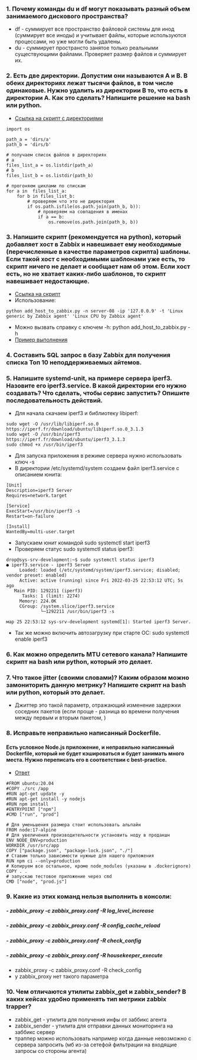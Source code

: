 ### 1. Почему команды du и df могут показывать разный объем занимаемого дискового пространства? 
- df - суммирует все пространство файловой системы для инод (суммирует все иноды) и учитывает файлы, которые используются процессами, но уже могли быть удалены.
- du - суммирует пространсто занятое только реальными существующими файлами. Проверяет размер файлов и суммирует их.

### 2. Есть две директории. Допустим они называются A и B. В обеих директориях лежат тысячи файлов, в том числе одинаковые. Нужно удалить из директории B то, что есть в директории A. Как это сделать? Напишите решение на bash или python. 

- [Ссылка на скрипт с директориями](https://github.com/RenOoise/test-tasks/tree/master/task%202)

```
import os

path_a = 'dirs/a'
path_b = 'dirs/b'

# получаем список файлов в директориях 
# a
files_list_a = os.listdir(path_a)
# b
files_list_b = os.listdir(path_b)

# прогоняем циклами по спискам
for a in  files_list_a:
    for b in files_list_b:
        # проверяем что это не директория
        if os.path.isfile(os.path.join(path_b, b)):
            # проверяем на совпадения в именах
            if a == b:
                os.remove(os.path.join(path_b, b))
```

### 3. Напишите скрипт (рекомендуется на python), который добавляет хост в Zabbix и навешивает ему необходимые (перечисленные в качестве параметров скрипта) шаблоны. Если такой хост с необходимыми шаблонами уже есть, то скрипт ничего не делает и сообщает нам об этом. Если хост есть, но не хватает каких-либо шаблонов, то скрипт навешивает недостающие. 
- [Ссылка на скрипт](https://github.com/RenOoise/test-tasks/blob/master/task%203/add_host_to_zabbix.py)
- Использование:
```
python add_host_to_zabbix.py -n server-08 -ip '127.0.0.9' -t 'Linux generic by Zabbix agent' 'Linux CPU by Zabbix agent'
```
- Можно вызвать справку с ключем -h: python add_host_to_zabbix.py -h
- [Пример выполнения](https://github.com/RenOoise/test-tasks/blob/master/task%203/cmd.png)

### 4. Составить SQL запрос в базу Zabbix для получения списка Топ 10 неподдерживаемых айтемов. 
 
### 5. Напишите systemd-unit, на примере сервера iperf3. Назовите его iperf3.service. В какой директории его нужно создавать? Что сделать, чтобы сервис запустить? Опишите последовательность действий. 

- Для начала скачаем iperf3 и библиотеку libiperf:
```
sudo wget -O /usr/lib/libiperf.so.0 https://iperf.fr/download/ubuntu/libiperf.so.0_3.1.3
sudo wget -O /usr/bin/iperf3 https://iperf.fr/download/ubuntu/iperf3_3.1.3
sudo chmod +x /usr/bin/iperf3
```

- Для запуска приложения в режиме сервера нужно использовать ключ -s
- В директории /etc/systemd/system создаем файл iperf3.service с описанием юнита:
```
[Unit]
Description=iperf3 Server
Requires=network.target

[Service]
ExecStart=/usr/bin/iperf3 -s
Restart=on-failure

[Install]
WantedBy=multi-user.target
```
- Запускаем юнит командой sudo systemctl start iperf3
- Проверяем статус sudo systemctl status iperf3:
```
drop@sys-srv-development:~$ sudo systemctl status iperf3
● iperf3.service - iperf3 Server
     Loaded: loaded (/etc/systemd/system/iperf3.service; disabled; vendor preset: enabled)
     Active: active (running) since Fri 2022-03-25 22:53:12 UTC; 5s ago
   Main PID: 1292211 (iperf3)
      Tasks: 1 (limit: 2274)
     Memory: 224.0K
     CGroup: /system.slice/iperf3.service
             └─1292211 /usr/bin/iperf3 -s

мар 25 22:53:12 sys-srv-development systemd[1]: Started iperf3 Server.
```
- Так же можно включить автозагрузку при старте ОС: sudo systemctl enable iperf3

### 6.	Как можно определить MTU сетевого канала? Напишите скрипт на bash или python, который это делает. 
 
### 7.	Что такое jitter (своими словами)? Каким образом можно замониторить данную метрику? Напишите скрипт на bash или python, который это делает. 
 - Джиттер это такой параметр, отражающий изменение задержки соседних пакетов (если проще - разница во времени получения между первым и вторым пакетом, )

### 8.	Исправьте неправильно написанный Dockerfile. 
#### Есть условное Node.js приложение, и неправильно написанный Dockerfile, который не будет кэшироваться и будет занимать много места. Нужно переписать его в соответствии с best-practice. 

- [Ответ](https://github.com/RenOoise/test-tasks/blob/master/task%208/Dockerfile)

```#плохой файл  
#FROM ubuntu:20.04  
#COPY ./src /app  
#RUN apt-get update -y  
#RUN apt-get install -y nodejs  
#RUN npm install  
#ENTRYPOINT ["npm"]  
#CMD ["run", "prod"]  

# Для уменьшения размера стоит использовать альпайн
FROM node:17-alpine
# Для увеличения производительности установить ноду в продакшн
ENV NODE_ENV=production
WORKDIR /usr/src/app
COPY ["package.json", "package-lock.json", "./"]
# Ставим только зависимости нужные для нашего приложения
RUN npm ci --only=production
# Копируем все остальное, кроме node_modules (указаны в .dockerignore)
COPY . .
# запускаю тестовое приложение через cmd
CMD ["node", "prod.js"]
```

### 9.	Какие из этих команд нельзя выполнить в консоли:  
##### -	zabbix_proxy -c zabbix_proxy.conf -R log_level_increase 	
##### -	zabbix_proxy -c zabbix_proxy.conf -R config_cache_reload 	
##### -	zabbix_proxy -c zabbix_proxy.conf -R check_config 	
##### -	zabbix_proxy -c zabbix_proxy.conf -R housekeeper_execute 	
- zabbix_proxy -c zabbix_proxy.conf -R check_config 
- у zabbix_proxy нет такого параметра

### 10.	Чем отличаются утилиты zabbix_get и zabbix_sender? В каких кейсах удобно применять тип метрики zabbix trapper? 	
- zabbix_get - утилита для получения инфы от заббикс агента
- zabbix_sender - утилита для отправки данных мониторинга на заббикс сервер
- траппер можно использовать например когда данные невозможно с сервера запросить (мб из-за сетефой фильтрации на входящие запросы со стороны агента)